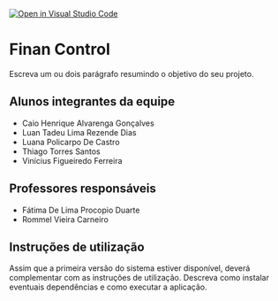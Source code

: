[![Open in Visual Studio Code](https://classroom.github.com/assets/open-in-vscode-f059dc9a6f8d3a56e377f745f24479a46679e63a5d9fe6f495e02850cd0d8118.svg)](https://classroom.github.com/online_ide?assignment_repo_id=456998&assignment_repo_type=GroupAssignmentRepo)
# Finan Control

Escreva um ou dois  parágrafo resumindo o objetivo do seu projeto.

## Alunos integrantes da equipe

* Caio Henrique Alvarenga Gonçalves
* Luan Tadeu Lima Rezende Dias
* Luana Policarpo De Castro
* Thiago Torres Santos
* Vinícius Figueiredo Ferreira

## Professores responsáveis

* Fátima De Lima Procopio Duarte
* Rommel Vieira Carneiro

## Instruções de utilização

Assim que a primeira versão do sistema estiver disponível, deverá complementar com as instruções de utilização. Descreva como instalar eventuais dependências e como executar a aplicação.
